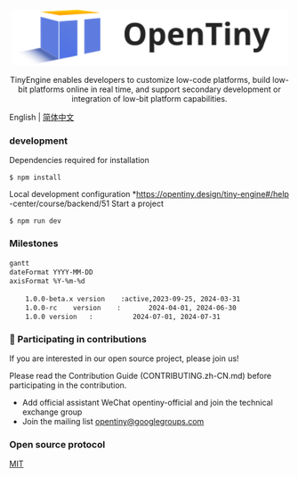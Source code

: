 <p align="center">
  <a href="https://opentiny.design/tiny-engine" target="_blank" rel="noopener noreferrer">
    <img alt="OpenTiny Logo" src="logo.svg" height="100" style="max-width:100%;">
  </a>
</p>
<p align="center">TinyEngine enables developers to customize low-code platforms, build low-bit platforms online in real time, and support secondary development or integration of low-bit platform capabilities.</p>


English | [简体中文](README.zh-CN.md)

### development
Dependencies required for installation

```
$ npm install
```
Local development configuration
*https://opentiny.design/tiny-engine#/help -center/course/backend/51
Start a project
```
$ npm run dev
```
### Milestones

```mermaid
gantt 
dateFormat YYYY-MM-DD
axisFormat %Y-%m-%d

	1.0.0-beta.x version	:active,2023-09-25, 2024-03-31
	1.0.0-rc	version    :       2024-04-01, 2024-06-30
	1.0.0 version   :          2024-07-01, 2024-07-31

```

### 🤝 Participating in contributions

If you are interested in our open source project, please join us!

Please read the Contribution Guide (CONTRIBUTING.zh-CN.md) before participating in the contribution.

- Add official assistant WeChat opentiny-official and join the technical exchange group
- Join the mailing list opentiny@googlegroups.com

### Open source protocol

[MIT](LICENSE)
